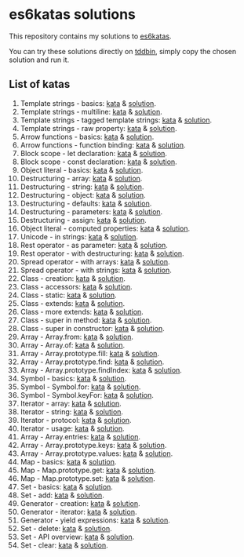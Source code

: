 # es6katas solutions

This repository contains my solutions to [es6katas](http://es6katas.org/).

You can try these solutions directly on [tddbin](http://tddbin.com/), simply copy the chosen solution and run it.

## List of katas

1. Template strings - basics: [kata](src/template-strings/001-basics/kata.js) & [solution](src/template-strings/001-basics/solution.js).
2. Template strings - multiline: [kata](src/template-strings/002-multiline/kata.js) & [solution](src/template-strings/002-multiline/solution.js).
3. Template strings - tagged template strings: [kata](src/template-strings/003-tagged-template-strings/kata.js) & [solution](src/template-strings/003-tagged-template-strings/solution.js).
4. Template strings - raw property: [kata](src/template-strings/004-raw-property/kata.js) & [solution](src/template-strings/004-raw-property/solution.js).
5. Arrow functions - basics: [kata](src/arrow-functions/005-basics/kata.js) & [solution](src/arrow-functions/005-basics/solution.js).
6. Arrow functions - function binding: [kata](src/arrow-functions/006-function-binding/kata.js) & [solution](src/arrow-functions/006-function-binding/solution.js).
7. Block scope - let declaration: [kata](src/block-scope/007-let-declaration/kata.js) & [solution](src/block-scope/007-let-declaration/solution.js).
8. Block scope - const declaration: [kata](src/block-scope/008-const-declaration/kata.js) & [solution](src/block-scope/008-const-declaration/solution.js).
9. Object literal - basics: [kata](src/object-literal/009-basics/kata.js) & [solution](src/object-literal/009-basics/solution.js).
10. Destructuring - array: [kata](src/destructuring/010-array/kata.js) & [solution](src/destructuring/010-array/solution.js).
11. Destructuring - string: [kata](src/destructuring/011-string/kata.js) & [solution](src/destructuring/011-string/solution.js).
12. Destructuring - object: [kata](src/destructuring/012-object/kata.js) & [solution](src/destructuring/012-object/solution.js).
13. Destructuring - defaults: [kata](src/destructuring/013-defaults/kata.js) & [solution](src/destructuring/013-defaults/solution.js).
14. Destructuring - parameters: [kata](src/destructuring/014-parameters/kata.js) & [solution](src/destructuring/014-parameters/solution.js).
15. Destructuring - assign: [kata](src/destructuring/015-assign/kata.js) & [solution](src/destructuring/015-assign/solution.js).
16. Object literal - computed properties: [kata](src/object-literal/016-computed-properties/kata.js) & [solution](src/object-literal/016-computed-properties/solution.js).
17. Unicode - in strings: [kata](src/unicode/017-in-strings/kata.js) & [solution](src/unicode/017-in-strings/solution.js).
18. Rest operator - as parameter: [kata](src/rest-operator/018-as-parameter/kata.js) & [solution](src/rest-operator/018-as-parameter/solution.js).
19. Rest operator - with destructuring: [kata](src/rest-operator/019-with-destructuring/kata.js) & [solution](src/rest-operator/019-with-destructuring/solution.js).
20. Spread operator - with arrays: [kata](src/spread-operator/020-with-arrays/kata.js) & [solution](src/spread-operator/020-with-arrays/solution.js).
21. Spread operator - with strings: [kata](src/spread-operator/021-with-strings/kata.js) & [solution](src/spread-operator/021-with-strings/solution.js).
22. Class - creation: [kata](src/class/022-creation/kata.js) & [solution](src/class/022-creation/solution.js).
23. Class - accessors: [kata](src/class/023-accessors/kata.js) & [solution](src/class/023-accessors/solution.js).
24. Class - static: [kata](src/class/024-static/kata.js) & [solution](src/class/024-static/solution.js).
25. Class - extends: [kata](src/class/025-extends/kata.js) & [solution](src/class/025-extends/solution.js).
26. Class - more extends: [kata](src/class/026-more-extends/kata.js) & [solution](src/class/026-more-extends/solution.js).
27. Class - super in method: [kata](src/class/027-super-in-method/kata.js) & [solution](src/class/027-super-in-method/solution.js).
28. Class - super in constructor: [kata](src/class/028-super-in-constructor/kata.js) & [solution](src/class/028-super-in-constructor/solution.js).
29. Array - Array.from: [kata](src/array/029-array-from/kata.js) & [solution](src/array/029-array-from/solution.js).
30. Array - Array.of: [kata](src/array/030-array-of/kata.js) & [solution](src/array/030-array-of/solution.js).
31. Array - Array.prototype.fill: [kata](src/array/031-array-fill/kata.js) & [solution](src/array/031-array-fill/solution.js).
32. Array - Array.prototype.find: [kata](src/array/032-array-find/kata.js) & [solution](src/array/032-array-find/solution.js).
33. Array - Array.prototype.findIndex: [kata](src/array/033-array-findIndex/kata.js) & [solution](src/array/033-array-findIndex/solution.js).
34. Symbol - basics: [kata](src/symbol/034-basics/kata.js) & [solution](src/symbol/034-basics/solution.js).
35. Symbol - Symbol.for: [kata](src/symbol/035-symbol-for/kata.js) & [solution](src/symbol/035-symbol-for/solution.js).
36. Symbol - Symbol.keyFor: [kata](src/symbol/036-symbol-keyFor/kata.js) & [solution](src/symbol/036-symbol-keyFor/solution.js).
37. Iterator - array: [kata](src/iterator/037-iterable-array/kata.js) & [solution](src/iterator/037-iterable-array/solution.js).
38. Iterator - string: [kata](src/iterator/038-iterable-string/kata.js) & [solution](src/iterator/038-iterable-string/solution.js).
39. Iterator - protocol: [kata](src/iterator/039-protocol/kata.js) & [solution](src/iterator/039-protocol/solution.js).
40. Iterator - usage: [kata](src/iterator/040-usage/kata.js) & [solution](src/iterator/040-usage/solution.js).
41. Array - Array.entries: [kata](src/array/041-array-entries/kata.js) & [solution](src/array/041-array-entries/solution.js).
42. Array - Array.prototype.keys: [kata](src/array/042-array-keys/kata.js) & [solution](src/array/042-array-keys/solution.js).
43. Array - Array.prototype.values: [kata](src/array/043-array-values/kata.js) & [solution](src/array/043-array-values/solution.js).
44. Map - basics: [kata](src/map/044-basics/kata.js) & [solution](src/map/044-basics/solution.js).
45. Map - Map.prototype.get: [kata](src/map/045-map-get/kata.js) & [solution](src/map/045-map-get/solution.js).
46. Map - Map.prototype.set: [kata](src/map/046-map-set/kata.js) & [solution](src/map/046-map-set/solution.js).
47. Set - basics: [kata](src/set/047-basics/kata.js) & [solution](src/set/047-basics/solution.js).
48. Set - add: [kata](src/set/048-add/kata.js) & [solution](src/set/048-add/solution.js).
49. Generator - creation: [kata](src/generator/049-creation/kata.js) & [solution](src/generator/049-creation/solution.js).
50. Generator - iterator: [kata](src/generator/050-iterator/kata.js) & [solution](src/generator/050-iterator/solution.js).
51. Generator - yield expressions: [kata](src/generator/051-yield-expressions/kata.js) & [solution](src/generator/051-yield-expressions/solution.js).
64. Set - delete: [kata](src/set/064-delete/kata.js) & [solution](src/set/064-delete/solution.js).
65. Set - API overview: [kata](src/set/065-api-overview/kata.js) & [solution](src/set/065-api-overview/solution.js).
70. Set - clear: [kata](src/set/070-clear/kata.js) & [solution](src/set/070-clear/solution.js).
